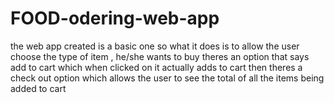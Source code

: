 # FOOD-odering-web-app
the web app created is a basic one
so what it does is to allow the user choose the type of item , he/she wants to buy
theres an option that says add to cart which when clicked on it actually adds to cart
then theres a check out option which allows the user
to see the total of all the items being added to cart


